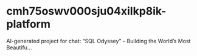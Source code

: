 # cmh75oswv000sju04xilkp8ik-platform
AI-generated project for chat: “SQL Odyssey” – Building the World’s Most Beautifu...
